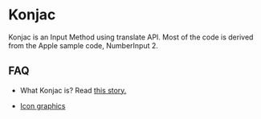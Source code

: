 Konjac
======

Konjac is an Input Method using translate API.
Most of the code is derived from the Apple sample code, NumberInput 2.

FAQ
---
* What Konjac is?
  Read [this story.](http://doraemon.mangawiki.org/translation-konjac/)

* [Icon graphics](http://food-clipart.toykikaku.com/%E5%92%8C%E9%A3%9F/%E3%81%93%E3%82%93%E3%81%AB%E3%82%83%E3%81%8F/)
